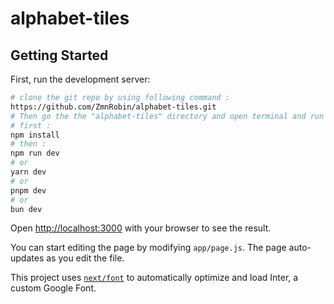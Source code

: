 # alphabet-tiles

## Getting Started

First, run the development server:

```bash
# clone the git repo by using following command :
https://github.com/ZmnRobin/alphabet-tiles.git
# Then go the the "alphabet-tiles" directory and open terminal and run the following command : 
# first :
npm install
# then : 
npm run dev
# or
yarn dev
# or
pnpm dev
# or
bun dev
```

Open [http://localhost:3000](http://localhost:3000) with your browser to see the result.

You can start editing the page by modifying `app/page.js`. The page auto-updates as you edit the file.

This project uses [`next/font`](https://nextjs.org/docs/basic-features/font-optimization) to automatically optimize and load Inter, a custom Google Font.
